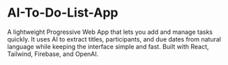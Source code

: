 # AI-To-Do-List-App
A lightweight Progressive Web App that lets you add and manage tasks quickly. It uses AI to extract titles, participants, and due dates from natural language while keeping the interface simple and fast. Built with React, Tailwind, Firebase, and OpenAI.
